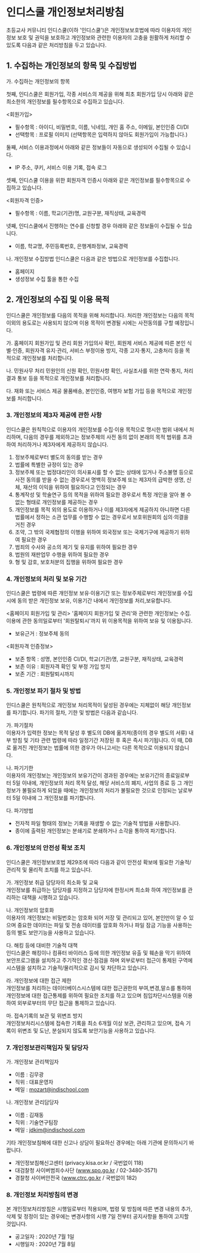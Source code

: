 # 인디스쿨 개인정보처리방침
 
초등교사 커뮤니티 인디스쿨(이하 '인디스쿨')은 개인정보보호법에 따라 이용자의 개인정보 보호 및 권익을 보호하고 개인정보와 관련한 이용자의 고충을 원활하게 처리할 수 있도록 다음과 같은 처리방침을 두고 있습니다.

## 1. 수집하는 개인정보의 항목 및 수집방법
가. 수집하는 개인정보의 항목

첫째, 인디스쿨은 회원가입, 각종 서비스의 제공을 위해 최초 회원가입 당시 아래와 같은 최소한의 개인정보를 필수항목으로 수집하고 있습니다.

<회원가입>
- 필수항목 : 아이디, 비밀번호, 이름, 닉네임, 개인 홈 주소, 이메일, 본인인증 CI/DI
- 선택항목 : 프로필 이미지 (선택항목은 입력하지 않아도 회원가입이 가능합니다.)


둘째, 서비스 이용과정에서 아래와 같은 정보들이 자동으로 생성되어 수집될 수 있습니다.

- IP 주소, 쿠키, 서비스 이용 기록, 접속 로그

셋째, 인디스쿨 이용을 위한 회원자격 인증시 아래와 같은 개인정보를 필수항목으로 수집하고 있습니다.

<회원자격 인증>
- 필수항목 : 이름, 학교(기관)명, 교원구분, 재직상태, 교육경력
 

넷째, 인디스쿨에서 진행하는 연수를 신청할 경우 아래와 같은 정보들이 수집될 수 있습니다.
- 이름, 학교명, 주민등록번호, 은행계좌정보, 교육경력

나. 개인정보 수집방법
인디스쿨은 다음과 같은 방법으로 개인정보를 수집합니다.
- 홈페이지
- 생성정보 수집 툴을 통한 수집
  

## 2. 개인정보의 수집 및 이용 목적

인디스쿨은 개인정보를 다음의 목적을 위해 처리합니다. 처리한 개인정보는 다음의 목적이외의 용도로는 사용되지 않으며 이용 목적이 변경될 시에는 사전동의를 구할 예정입니다.

가. 홈페이지 회원가입 및 관리
회원 가입의사 확인, 회원제 서비스 제공에 따른 본인 식별·인증, 회원자격 유지·관리, 서비스 부정이용 방지, 각종 고지·통지, 고충처리 등을 목적으로 개인정보를 처리합니다.

나. 민원사무 처리
민원인의 신원 확인, 민원사항 확인, 사실조사를 위한 연락·통지, 처리결과 통보 등을 목적으로 개인정보를 처리합니다.

다. 재화 또는 서비스 제공
물품배송, 본인인증, 여행자 보험 가입 등을 목적으로 개인정보를 처리합니다.


### 3. 개인정보의 제3자 제공에 관한 사항
 
인디스쿨은 원칙적으로 이용자의 개인정보를 수집·이용 목적으로 명시한 범위 내에서 처리하며, 다음의 경우를 제외하고는 정보주체의 사전 동의 없이 본래의 목적 범위를 초과하여 처리하거나 제3자에게 제공하지 않습니다.

1. 정보주체로부터 별도의 동의를 받는 경우  
2. 법률에 특별한 규정이 있는 경우  
3. 정보주체 또는 법정대리인이 의사표시를 할 수 없는 상태에 있거나 주소불명 등으로 사전 동의를 받을 수 없는 경우로서 명백히 정보주체 또는 제3자의 급박한 생명, 신체, 재산의 이익을 위하여 필요하다고 인정되는 경우  
4. 통계작성 및 학술연구 등의 목적을 위하여 필요한 경우로서 특정 개인을 알아 볼 수 없는 형태로 개인정보를 제공하는 경우  
5. 개인정보를 목적 외의 용도로 이용하거나 이를 제3자에게 제공하지 아니하면 다른 법률에서 정하는 소관 업무를 수행할 수 없는 경우로서 보호위원회의 심의·의결을 거친 경우  
6. 조약, 그 밖의 국제협정의 이행을 위하여 외국정보 또는 국제기구에 제공하기 위하여 필요한 경우  
7. 범죄의 수사와 공소의 제기 및 유지를 위하여 필요한 경우  
8. 법원의 재판업무 수행을 위하여 필요한 경우  
9. 형 및 감호, 보호처분의 집행을 위하여 필요한 경우  

### 4. 개인정보의 처리 및 보유 기간
 
인디스쿨은 법령에 따른 개인정보 보유·이용기간 또는 정보주체로부터 개인정보를 수집시에 동의 받은 개인정보 보유, 이용기간 내에서 개인정보를 처리,보유합니다.

<홈페이지 회원가입 및 관리>
'홈페이지 회원가입 및 관리'와 관련한 개인정보는 수집.이용에 관한 동의일로부터 '회원탈퇴시'까지 위 이용목적을 위하여 보유 및 이용됩니다.
- 보유근거 : 정보주체 동의

<회원자격 인증정보>
- 보존 항목 : 성명, 본인인증 CI/DI, 학교(기관)명, 교원구분, 재직상태, 교육경력
- 보존 이유 : 회원자격 확인 및 부정 가입 방지
- 보존 기간 : 회원탈퇴시까지

### 5. 개인정보 파기 절차 및 방법
인디스쿨은 원칙적으로 개인정보 처리목적이 달성된 경우에는 지체없이 해당 개인정보를 파기합니다. 파기의 절차, 기한 및 방법은 다음과 같습니다.

가. 파기절차  
이용자가 입력한 정보는 목적 달성 후 별도의 DB에 옮겨져(종이의 경우 별도의 서류) 내부 방침 및 기타 관련 법령에 따라 일정기간 저장된 후 혹은 즉시 파기됩니다. 이 때, DB로 옮겨진 개인정보는 법률에 의한 경우가 아니고서는 다른 목적으로 이용되지 않습니다.

나. 파기기한  
이용자의 개인정보는 개인정보의 보유기간이 경과된 경우에는 보유기간의 종료일로부터 5일 이내에, 개인정보의 처리 목적 달성, 해당 서비스의 폐지, 사업의 종료 등 그 개인정보가 불필요하게 되었을 때에는 개인정보의 처리가 불필요한 것으로 인정되는 날로부터 5일 이내에 그 개인정보를 파기합니다.
 
다. 파기방법  
- 전자적 파일 형태의 정보는 기록을 재생할 수 없는 기술적 방법을 사용합니다.
- 종이에 출력된 개인정보는 분쇄기로 분쇄하거나 소각을 통하여 파기합니다.
 
### 6. 개인정보의 안전성 확보 조치
인디스쿨은 개인정보보호법 제29조에 따라 다음과 같이 안전성 확보에 필요한 기술적/관리적 및 물리적 조치를 하고 있습니다.

가. 개인정보 취급 담당자의 최소화 및 교육  
개인정보를 취급하는 담당자를 지정하고 담당자에 한정시켜 최소화 하여 개인정보를 관리하는 대책을 시행하고 있습니다.

나. 개인정보의 암호화  
이용자의 개인정보는 비밀번호는 암호화 되어 저장 및 관리되고 있어, 본인만이 알 수 있으며 중요한 데이터는 파일 및 전송 데이터를 암호화 하거나 파일 잠금 기능을 사용하는 등의 별도 보안기능을 사용하고 있습니다.

다. 해킹 등에 대비한 기술적 대책  
인디스쿨은 해킹이나 컴퓨터 바이러스 등에 의한 개인정보 유출 및 훼손을 막기 위하여 보안프로그램을 설치하고 주기적인 갱신·점검을 하며 외부로부터 접근이 통제된 구역에 시스템을 설치하고 기술적/물리적으로 감시 및 차단하고 있습니다.

라. 개인정보에 대한 접근 제한  
개인정보를 처리하는 데이터베이스시스템에 대한 접근권한의 부여,변경,말소를 통하여 개인정보에 대한 접근통제를 위하여 필요한 조치를 하고 있으며 침입차단시스템을 이용하여 외부로부터의 무단 접근을 통제하고 있습니다.

마. 접속기록의 보관 및 위변조 방지  
개인정보처리시스템에 접속한 기록을 최소 6개월 이상 보관, 관리하고 있으며, 접속 기록이 위변조 및 도난, 분실되지 않도록 보안기능을 사용하고 있습니다.
 

### 7. 개인정보관리책임자 및 담당자
 
가. 개인정보 관리책임자
  - 이름 : 김무광
  - 직위 : 대표운영자
  - 메일 : mozart@indischool.com

나. 개인정보 관리담당자
  - 이름 : 김재동
  - 직위 : 기술연구팀장
  - 메일 : jdkim@indischool.com

기타 개인정보침해에 대한 신고나 상담이 필요하신 경우에는 아래 기관에 문의하시기 바랍니다.
- 개인정보침해신고센터 (privacy.kisa.or.kr / 국번없이 118)
- 대검찰청 사이버범죄수사단 (www.spo.go.kr / 02-3480-3571)
- 경찰청 사이버안전국 (www.ctrc.go.kr / 국번없이 182)

### 8. 개인정보 처리방침의 변경
본 개인정보처리방침은 시행일로부터 적용되며, 법령 및 방침에 따른 변경 내용의 추가, 삭제 및 정정이 있는 경우에는 변경사항의 시행 7일 전부터 공지사항을 통하여 고지할 것입니다.

- 공고일자 : 2020년 7월 1일
- 시행일자 : 2020년 7월 8일
